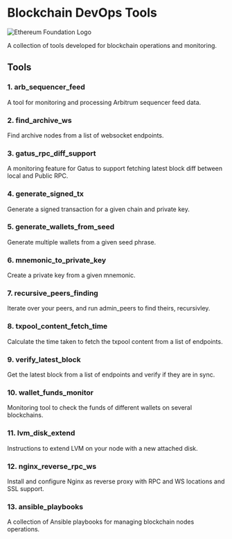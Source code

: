 # Blockchain DevOps Tools

![Ethereum Foundation Logo](https://ethereum.org/_next/image/?url=%2F_next%2Fstatic%2Fmedia%2Fef-logo-white.987d077a.png&w=384&q=75)

A collection of tools developed for blockchain operations and monitoring.

## Tools

### 1. arb_sequencer_feed
A tool for monitoring and processing Arbitrum sequencer feed data.

### 2. find_archive_ws
Find archive nodes from a list of websocket endpoints.

### 3. gatus_rpc_diff_support
A monitoring feature for Gatus to support fetching latest block diff between local and Public RPC.

### 4. generate_signed_tx
Generate a signed transaction for a given chain and private key.

### 5. generate_wallets_from_seed
Generate multiple wallets from a given seed phrase.

### 6. mnemonic_to_private_key
Create a private key from a given mnemonic.

### 7. recursive_peers_finding
Iterate over your peers, and run admin_peers to find theirs, recursivley.

### 8. txpool_content_fetch_time
Calculate the time taken to fetch the txpool content from a list of endpoints.

### 9. verify_latest_block
Get the latest block from a list of endpoints and verify if they are in sync.

### 10. wallet_funds_monitor
Monitoring tool to check the funds of different wallets on several blockchains.

### 11. lvm_disk_extend
Instructions to extend LVM on your node with a new attached disk.

### 12. nginx_reverse_rpc_ws
Install and configure Nginx as reverse proxy with RPC and WS locations and SSL support.

### 13. ansible_playbooks
A collection of Ansible playbooks for managing blockchain nodes operations.

